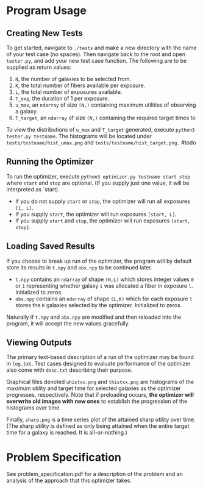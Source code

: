 # Program Usage
## Creating New Tests
To get started, navigate to `./tests` and make a new directory with the name of your test case (no spaces). Then navigate back to the root and open `tester.py`, and add your new test case function. The following are to be supplied as return values:
1) `N`, the number of galaxies to be selected from. 
2) `K`, the total number of fibers available per exposure.
3) `L`, the total number of exposures available. 
4) `T_exp`, the duration of 1 per exposure. 
5) `u_max`, an `ndarray` of size `(N,)` containing maximum utilities of observing a galaxy.
6) `T_target`, an `ndarray` of size `(N,)` containing the required target times to 

To view the distributions of `u_max` and `T_target` generated, execute `python3 tester.py testname`. The histograms will be located under `tests/testname/hist_umax.png` and `tests/testname/hist_target.png.` #todo 

## Running the Optimizer
To run the optimizer, execute `python3 optimizer.py testname start stop` where `start` and `stop` are optional. (If you supply just one value, it will be interpreted as `start). 
- If you do not supply `start` or `stop`, the optimizer will run all exposures `[1, L]`. 
- If you supply `start`, the optimizer will run exposures `[start, L]`. 
- If you supply `start` and `stop`, the optimizer will run exposures `[start, stop]`. 

## Loading Saved Results
If you choose to break up run of the optimizer, the program will by default store its results in `t.npy` and `obs.npy` to be continued later. 
- `t.npy` contains an `ndarray` of shape `(N,L)` which stores integer values `0` or `1` representing whether galaxy `i` was allocated a fiber in exposure `l`. Initialized to zeros. 
- `obs.npy` contains an `ndarray` of shape `(L,K)` which for each exposure `l` stores the `K` galaxies selected by the optimizer. Initialized to zeros. 

Naturally if `t.npy` and `obs.npy` are modified and then reloaded into the program, it will accept the new values gracefully. 

## Viewing Outputs
The primary text-based description of a run of the optimizer may be found in `log.txt`. Test cases designed to evaluate performance of the optimizer also come with `desc.txt` describing their purpose. 

Graphical files denoted `uhistxx.png` and `thistxx.png` are histograms of the maximum utility and target time for selected galaxies as the optimizer progresses, respectively. Note that if preloading occurs, **the optimizer will overwrite old images with new ones** to establish the progression of the histograms over time. 

Finally, `sharp.png` is a time series plot of the attained sharp utility over time. (The sharp utility is defined as only being attained when the entire target time for a galaxy is reached. It is all-or-nothing.)

# Problem Specification

See problem_specification.pdf for a description of the problem and an analysis of the approach that this optimizer takes.
